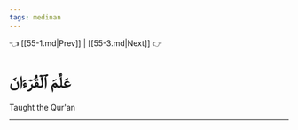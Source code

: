 ```yaml
---
tags: medinan
---
```


👈 [[55-1.md|Prev]] | [[55-3.md|Next]] 👉

# عَلَّمَ ٱلۡقُرۡءَانَ

Taught the Qur'an

---

